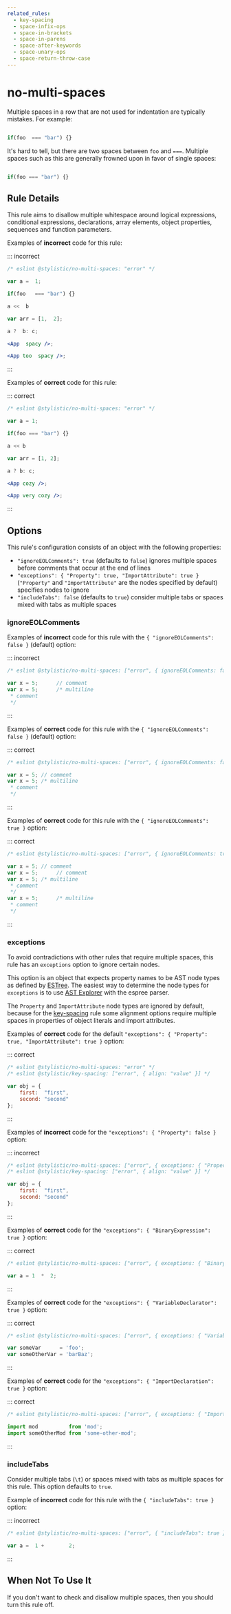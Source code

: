 ```yaml
---
related_rules:
  - key-spacing
  - space-infix-ops
  - space-in-brackets
  - space-in-parens
  - space-after-keywords
  - space-unary-ops
  - space-return-throw-case
---
```


# no-multi-spaces

Multiple spaces in a row that are not used for indentation are typically mistakes. For example:

```js

if(foo  === "bar") {}

```

It's hard to tell, but there are two spaces between `foo` and `===`. Multiple spaces such as this are generally frowned upon in favor of single spaces:

```js

if(foo === "bar") {}

```

## Rule Details

This rule aims to disallow multiple whitespace around logical expressions, conditional expressions, declarations, array elements, object properties, sequences and function parameters.

Examples of **incorrect** code for this rule:

::: incorrect

```jsx
/* eslint @stylistic/no-multi-spaces: "error" */

var a =  1;

if(foo   === "bar") {}

a <<  b

var arr = [1,  2];

a ?  b: c;

<App  spacy />;

<App too  spacy />;
```

:::

Examples of **correct** code for this rule:

::: correct

```jsx
/* eslint @stylistic/no-multi-spaces: "error" */

var a = 1;

if(foo === "bar") {}

a << b

var arr = [1, 2];

a ? b: c;

<App cozy />;

<App very cozy />;
```

:::

## Options

This rule's configuration consists of an object with the following properties:

- `"ignoreEOLComments": true` (defaults to `false`) ignores multiple spaces before comments that occur at the end of lines
- `"exceptions": { "Property": true, "ImportAttribute": true }` (`"Property"` and `"ImportAttribute"` are the nodes specified by default) specifies nodes to ignore
- `"includeTabs": false` (defaults to `true`) consider multiple tabs or spaces mixed with tabs as multiple spaces

### ignoreEOLComments

Examples of **incorrect** code for this rule with the `{ "ignoreEOLComments": false }` (default) option:

::: incorrect

```js
/* eslint @stylistic/no-multi-spaces: ["error", { ignoreEOLComments: false }] */

var x = 5;      // comment
var x = 5;      /* multiline
 * comment
 */
```

:::

Examples of **correct** code for this rule with the `{ "ignoreEOLComments": false }` (default) option:

::: correct

```js
/* eslint @stylistic/no-multi-spaces: ["error", { ignoreEOLComments: false }] */

var x = 5; // comment
var x = 5; /* multiline
 * comment
 */
```

:::

Examples of **correct** code for this rule with the `{ "ignoreEOLComments": true }` option:

::: correct

```js
/* eslint @stylistic/no-multi-spaces: ["error", { ignoreEOLComments: true }] */

var x = 5; // comment
var x = 5;      // comment
var x = 5; /* multiline
 * comment
 */
var x = 5;      /* multiline
 * comment
 */
```

:::

### exceptions

To avoid contradictions with other rules that require multiple spaces, this rule has an `exceptions` option to ignore certain nodes.

This option is an object that expects property names to be AST node types as defined by [ESTree](https://github.com/estree/estree). The easiest way to determine the node types for `exceptions` is to use [AST Explorer](https://ast-explorer.dev/) with the espree parser.

The `Property` and `ImportAttribute` node types are ignored by default, because for the [key-spacing](key-spacing) rule some alignment options require multiple spaces in properties of object literals and import attributes.

Examples of **correct** code for the default `"exceptions": { "Property": true, "ImportAttribute": true }` option:

::: correct

```js
/* eslint @stylistic/no-multi-spaces: "error" */
/* eslint @stylistic/key-spacing: ["error", { align: "value" }] */

var obj = {
    first:  "first",
    second: "second"
};
```

:::

Examples of **incorrect** code for the `"exceptions": { "Property": false }` option:

::: incorrect

```js
/* eslint @stylistic/no-multi-spaces: ["error", { exceptions: { "Property": false } }] */
/* eslint @stylistic/key-spacing: ["error", { align: "value" }] */

var obj = {
    first:  "first",
    second: "second"
};
```

:::

Examples of **correct** code for the `"exceptions": { "BinaryExpression": true }` option:

::: correct

```js
/* eslint @stylistic/no-multi-spaces: ["error", { exceptions: { "BinaryExpression": true } }] */

var a = 1  *  2;
```

:::

Examples of **correct** code for the `"exceptions": { "VariableDeclarator": true }` option:

::: correct

```js
/* eslint @stylistic/no-multi-spaces: ["error", { exceptions: { "VariableDeclarator": true } }] */

var someVar      = 'foo';
var someOtherVar = 'barBaz';
```

:::

Examples of **correct** code for the `"exceptions": { "ImportDeclaration": true }` option:

::: correct

```js
/* eslint @stylistic/no-multi-spaces: ["error", { exceptions: { "ImportDeclaration": true } }] */

import mod          from 'mod';
import someOtherMod from 'some-other-mod';
```

:::

### includeTabs

Consider multiple tabs (`\t`) or spaces mixed with tabs as multiple spaces for this rule. This option defaults to `true`.

Example of **incorrect** code for this rule with the `{ "includeTabs": true }` option:

::: incorrect

```js
/* eslint @stylistic/no-multi-spaces: ["error", { "includeTabs": true }] */

var a =	 1 +		2;
```

:::

## When Not To Use It

If you don't want to check and disallow multiple spaces, then you should turn this rule off.
